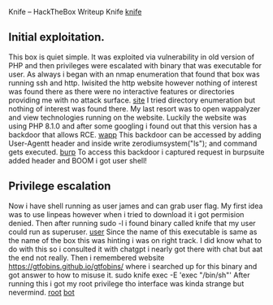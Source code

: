 Knife – HackTheBox Writeup Knife
[knife](images/knife/knife-head.png)
## Initial exploitation.
This box is quiet simple. It was exploited via vulnerability in old version of PHP and then privileges were escalated with binary that was executable for user.
As always i began with an nmap enumeration that found that box was running ssh and http.
Iwisited the http website however nothing of interest was found there as there were no interactive features or directories providing me with no attack surface.
[site](images/knife/knife-page.png)
I tried directory enumeration but nothing of interest was found there.
My last resort was to open wappalyzer and view technologies running on the website.
Luckily the website was using PHP 8.1.0 and after some googling i found out that this version has a backdoor that allows RCE.
[wapp](images/knife/knife-wapp.png)
This backdoor can be accessed by adding User-Agentt header and inside write zerodiumsystem("ls"); and command gets executed.
[burp](images/knife/knife-nurp.png)
To access this backdoor i captured request in burpsuite added header and BOOM i got user shell!
## Privilege escalation
Now i have shell running as user james and can grab user flag.
My first idea was to use linpeas however when i tried to download it i got permision denied.
Then after running sudo -l i found binary called knife that my user could run as superuser.
[user](images/knife/knife-user.png)
Since the name of this executable is same as the name of the box this was hinting i was on right track.
I did know what to do with this so i consulted it with chatgpt i nearly got there with chat but aat the end not really.
Then i remembered website https://gtfobins.github.io/gtfobins/ where i searched up for this binary and got answer to how to misuse it.
sudo knife exec -E 'exec "/bin/sh"'
After running this i got my root privilege tho interface was kinda strange but nevermind.
[root](images/knife/knife-root.png)
[bot](images/knife/knife-bott.png)
